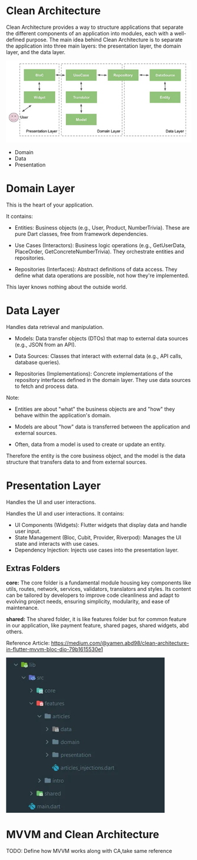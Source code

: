 # Clean Architecture

Clean Architecture provides a way to structure applications that separate the different components of an application into modules, each with a well-defined purpose. The main idea behind Clean Architecture is to separate the application into three main layers: the presentation layer, the domain layer, and the data layer.

![Clean Architecture Code Overview](assets/ca_overview.png)

- Domain
- Data
- Presentation

# Domain Layer

This is the heart of your application.

It contains:

- Entities: Business objects (e.g., User, Product, NumberTrivia). These are pure Dart classes, free from framework dependencies.

- Use Cases (Interactors): Business logic operations (e.g., GetUserData, PlaceOrder, GetConcreteNumberTrivia). They orchestrate entities and repositories.

- Repositories (Interfaces): Abstract definitions of data access. They define what data operations are possible, not how they're implemented.

This layer knows nothing about the outside world.

# Data Layer

Handles data retrieval and manipulation.

- Models: Data transfer objects (DTOs) that map to external data sources (e.g., JSON from an API).

- Data Sources: Classes that interact with external data (e.g., API calls, database queries).

- Repositories (Implementations): Concrete implementations of the repository interfaces defined in the domain layer. They use data sources to fetch and process data.

Note:

- Entities are about "what" the business objects are and "how" they behave within the application's domain.

- Models are about "how" data is transferred between the application and external sources.

- Often, data from a model is used to create or update an entity.

Therefore the entity is the core business object, and the model is the data structure that transfers data to and from external sources.
 
# Presentation Layer

Handles the UI and user interactions.

Handles the UI and user interactions.
It contains:
- UI Components (Widgets): Flutter widgets that display data and handle user input.
- State Management (Bloc, Cubit, Provider, Riverpod): Manages the UI state and interacts with use cases.
- Dependency Injection: Injects use cases into the presentation layer.

## Extras Folders

**core:** The core folder is a fundamental module housing key components like utils, routes, network, services, validators, translators and styles. Its content can be tailored by developers to improve code cleanliness and adapt to evolving project needs, ensuring simplicity, modularity, and ease of maintenance.

**shared:** The shared folder, it is like features folder but for common feature in our application, like payment feature, shared pages, shared widgets, abd others.

Reference Article: https://medium.com/@yamen.abd98/clean-architecture-in-flutter-mvvm-bloc-dio-79b1615530e1

![Clean Architecture Code Overview](assets/ca_code_overview.png)

# MVVM and Clean Architecture

TODO: Define how MVVM works along with CA,take same reference